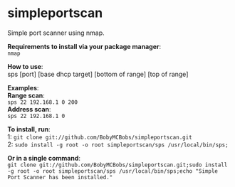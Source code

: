 # simpleportscan
Simple port scanner using nmap.

**Requirements to install via your package manager**:  
  `nmap`

**How to use**:  
  sps [port] [base dhcp target] [bottom of range] [top of range]

**Examples**:  
  **Range scan**:  
    `sps 22 192.168.1 0 200`  
  **Address scan**:  
    `sps 22 192.168.1 0`

**To install, run**:  
  1: `git clone git://github.com/BobyMCBobs/simpleportscan.git`  
  2: `sudo install -g root -o root simpleportscan/sps /usr/local/bin/sps;`  

**Or in a single command**:  
  `git clone git://github.com/BobyMCBobs/simpleportscan.git;sudo install -g root -o root simpleportscan/sps /usr/local/bin/sps;echo "Simple Port Scanner has been installed."`
